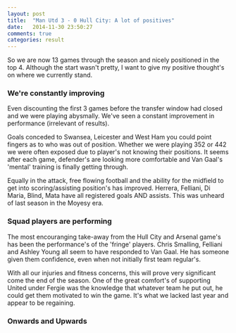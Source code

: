 ```yaml
---
layout: post
title:  "Man Utd 3 - 0 Hull City: A lot of positives"
date:   2014-11-30 23:50:27
comments: true
categories: result
---
```


So we are now 13 games through the season and nicely positioned in the top 4. Although the start wasn't pretty, I want to give my positive thought's on where we currently stand.


### We're constantly improving 

Even discounting the first 3 games before the transfer window had closed and we were playing abysmally. We've seen a constant improvement in performance (irrelevant of results). 

Goals conceded to Swansea, Leicester and West Ham you could point fingers as to who was out of position. Whether we were playing 352 or 442 we were often exposed due to player's not knowing their positions. It seems after each game, defender's are looking more comfortable and Van Gaal's 'mental' training is finally getting through.

Equally in the attack, free flowing football and the ability for the midfield to get into scoring/assisting position's has improved. Herrera, Felliani, Di Maria, Blind, Mata have all registered goals AND assists. This was unheard of last season in the Moyesy era.


### Squad players are performing 

The most encouranging take-away from the Hull City and Arsenal game's has been the performance's of the 'fringe' players. Chris Smalling, Felliani and Ashley Young all seem to have responded to Van Gaal. He has someone given them confidence, even when not initially first team regular's. 

With all our injuries and fitness concerns, this will prove very significant come the end of the season. One of the great comfort's of supporting United under Fergie was the knowledge that whatever team he put out, he could get them motivated to win the game. It's what we lacked last year and appear to be regaining.

### Onwards and Upwards



